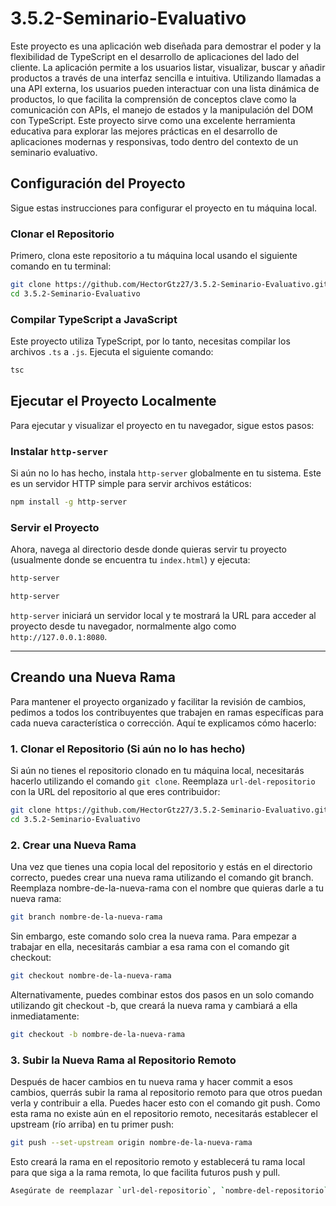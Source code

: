 # 3.5.2-Seminario-Evaluativo 

Este proyecto es una aplicación web diseñada para demostrar el poder y la flexibilidad de TypeScript en el desarrollo de aplicaciones del lado del cliente. La aplicación permite a los usuarios listar, visualizar, buscar y añadir productos a través de una interfaz sencilla e intuitiva. Utilizando llamadas a una API externa, los usuarios pueden interactuar con una lista dinámica de productos, lo que facilita la comprensión de conceptos clave como la comunicación con APIs, el manejo de estados y la manipulación del DOM con TypeScript. Este proyecto sirve como una excelente herramienta educativa para explorar las mejores prácticas en el desarrollo de aplicaciones modernas y responsivas, todo dentro del contexto de un seminario evaluativo.

## Configuración del Proyecto

Sigue estas instrucciones para configurar el proyecto en tu máquina local.

### Clonar el Repositorio

Primero, clona este repositorio a tu máquina local usando el siguiente comando en tu terminal:

```bash
git clone https://github.com/HectorGtz27/3.5.2-Seminario-Evaluativo.git
cd 3.5.2-Seminario-Evaluativo
```

### Compilar TypeScript a JavaScript

Este proyecto utiliza TypeScript, por lo tanto, necesitas compilar los archivos `.ts` a `.js`. Ejecuta el siguiente comando:

```bash
tsc
```

## Ejecutar el Proyecto Localmente

Para ejecutar y visualizar el proyecto en tu navegador, sigue estos pasos:

### Instalar `http-server`

Si aún no lo has hecho, instala `http-server` globalmente en tu sistema. Este es un servidor HTTP simple para servir archivos estáticos:

```bash
npm install -g http-server
```

### Servir el Proyecto

Ahora, navega al directorio desde donde quieras servir tu proyecto (usualmente donde se encuentra tu `index.html`) y ejecuta:

```bash
http-server
```

```bash
http-server
```

`http-server` iniciará un servidor local y te mostrará la URL para acceder al proyecto desde tu navegador, normalmente algo como `http://127.0.0.1:8080`.

---

## Creando una Nueva Rama

Para mantener el proyecto organizado y facilitar la revisión de cambios, pedimos a todos los contribuyentes que trabajen en ramas específicas para cada nueva característica o corrección. Aquí te explicamos cómo hacerlo:

### 1. **Clonar el Repositorio (Si aún no lo has hecho)**

Si aún no tienes el repositorio clonado en tu máquina local, necesitarás hacerlo utilizando el comando `git clone`. Reemplaza `url-del-repositorio` con la URL del repositorio al que eres contribuidor:

```bash
git clone https://github.com/HectorGtz27/3.5.2-Seminario-Evaluativo.git
cd 3.5.2-Seminario-Evaluativo
```

### 2. **Crear una Nueva Rama**

Una vez que tienes una copia local del repositorio y estás en el directorio correcto, puedes crear una nueva rama utilizando el comando git branch. Reemplaza nombre-de-la-nueva-rama con el nombre que quieras darle a tu nueva rama:

```bash
git branch nombre-de-la-nueva-rama
```

Sin embargo, este comando solo crea la nueva rama. Para empezar a trabajar en ella, necesitarás cambiar a esa rama con el comando git checkout:

```bash
git checkout nombre-de-la-nueva-rama
```

Alternativamente, puedes combinar estos dos pasos en un solo comando utilizando git checkout -b, que creará la nueva rama y cambiará a ella inmediatamente:

```bash
git checkout -b nombre-de-la-nueva-rama
```

### 3. **Subir la Nueva Rama al Repositorio Remoto**

Después de hacer cambios en tu nueva rama y hacer commit a esos cambios, querrás subir la rama al repositorio remoto para que otros puedan verla y contribuir a ella. Puedes hacer esto con el comando git push. Como esta rama no existe aún en el repositorio remoto, necesitarás establecer el upstream (río arriba) en tu primer push:

```bash
git push --set-upstream origin nombre-de-la-nueva-rama
```

Esto creará la rama en el repositorio remoto y establecerá tu rama local para que siga a la rama remota, lo que facilita futuros push y pull.

```bash
Asegúrate de reemplazar `url-del-repositorio`, `nombre-del-repositorio`, y `nombre-de-la-nueva-rama` con los valores específicos para tu proyecto. Este formato te ayudará a mantener tu `README.md` organizado y facilitará la comprensión de los contribuyentes sobre cómo trabajar con ramas en el proyecto.
```

